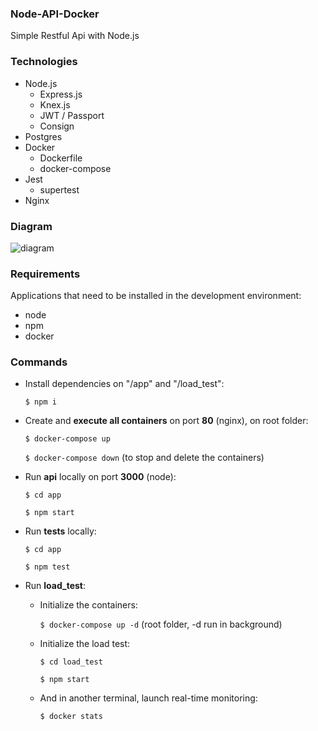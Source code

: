 ### Node-API-Docker

Simple Restful Api with Node.js

### Technologies

-  Node.js
   -  Express.js
   -  Knex.js
   -  JWT / Passport
   -  Consign
-  Postgres
-  Docker
   -  Dockerfile
   -  docker-compose
-  Jest
   -  supertest
-  Nginx

### Diagram

![diagram](https://user-images.githubusercontent.com/12651865/157768699-5c12a4d7-c552-4b9b-b8fd-8795f38cf9f5.jpg)

### Requirements

Applications that need to be installed in the development environment:

-  node
-  npm
-  docker

### Commands

-  Install dependencies on "/app" and "/load_test":

   `$ npm i`

-  Create and **execute all containers** on port **80** (nginx), on root folder:

   `$ docker-compose up`

   `$ docker-compose down` (to stop and delete the containers)

-  Run **api** locally on port **3000** (node):

   `$ cd app`

   `$ npm start`

-  Run **tests** locally:

   `$ cd app`

   `$ npm test`

-  Run **load_test**:

   -  Initialize the containers:

      `$ docker-compose up -d` (root folder, -d run in background)

   -  Initialize the load test:

      `$ cd load_test`

      `$ npm start`

   -  And in another terminal, launch real-time monitoring:

      `$ docker stats`
